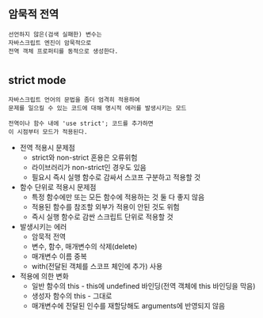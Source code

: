 ## 암묵적 전역

    선언하지 않은(검색 실패한) 변수는
    자바스크립트 엔진이 암묵적으로
    전역 객체 프로퍼티를 동적으로 생성한다.

#

## strict mode

    자바스크립트 언어의 문법을 좀더 엄격히 적용하여
    문제를 일으킬 수 있는 코드에 대해 명시적 에러를 발생시키는 모드

    전역이나 함수 내에 'use strict'; 코드를 추가하면
    이 시점부터 모드가 적용된다.

-   전역 적용시 문제점
    -   strict와 non-strict 혼용은 오류위험
    -   라이브러리가 non-strict인 경우도 있음
    -   필요시 즉시 실행 함수로 감싸서 스코프 구분하고 적용할 것
-   함수 단위로 적용시 문제점
    -   특정 함수에만 또는 모든 함수에 적용하는 것 둘 다 좋지 않음
    -   적용된 함수를 참조할 외부가 적용이 안된 것도 위험
    -   즉시 실행 함수로 감싼 스크립트 단위로 적용할 것
-   발생시키는 에러
    -   암묵적 전역
    -   변수, 함수, 매개변수의 삭제(delete)
    -   매개변수 이름 중복
    -   with(전달된 객체를 스코프 체인에 추가) 사용
-   적용에 의한 변화
    -   일반 함수의 this - this에 undefined 바인딩(전역 객체에 this 바인딩을 막음)
    -   생성자 함수의 this - 그대로
    -   매개변수에 전달된 인수를 재할당해도 arguments에 반영되지 않음
